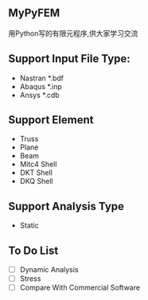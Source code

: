 ## MyPyFEM
用Python写的有限元程序,供大家学习交流

## Support Input File Type:
* Nastran *.bdf
* Abaqus *.inp
* Ansys *.cdb

## Support Element
* Truss
* Plane
* Beam
* Mitc4 Shell
* DKT Shell
* DKQ Shell

## Support Analysis Type
* Static

## To Do List
- [ ] Dynamic Analysis
- [ ] Stress
- [ ] Compare With Commercial Software
